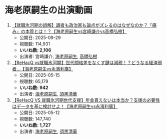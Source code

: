# 海老原嗣生の出演動画

1.  [【就職氷河期の誤解】識者も政治家も論点がズレるのはなぜなのか？「痛み」の本質とは！？【海老原嗣生vs宮崎謙介vs高橋弘樹】](/rehacq_fan/ids/x7IosUsj8s4 "wikilink")
    -   公開日: 2025-09-29
    -   視聴数: 114,931
    -   **いいね数: 2,106**
    -   出演者: 宮崎謙介, [海老原嗣生](/rehacq_fan/people/海老原嗣生 "wikilink"), [高橋弘樹](/rehacq_fan/people/高橋弘樹 "wikilink")
1.  [【ReHacQ vs就職氷河期】世代間格差をなくす鍵は減税！？どうなる経済弱者…【海老原嗣生vs永濱利廣】](/rehacq_fan/ids/NzML9UY89ZU "wikilink")
    -   公開日: 2025-05-15
    -   視聴数: 65,179
    -   **いいね数: 942**
    -   出演者: [海老原嗣生](/rehacq_fan/people/海老原嗣生 "wikilink"), [須黒清華](/rehacq_fan/people/須黒清華 "wikilink")
1.  [【ReHacQ VS 就職氷河期世代支援】年金貰えないは本当か？支援の必要性はデータを基に検討せよ！【海老原嗣生vs永濱利廣】](/rehacq_fan/ids/CDQkiBIi5q8 "wikilink")
    -   公開日: 2025-05-12
    -   視聴数: 147,740
    -   **いいね数: 1,727**
    -   出演者: [海老原嗣生](/rehacq_fan/people/海老原嗣生 "wikilink"), [須黒清華](/rehacq_fan/people/須黒清華 "wikilink")
